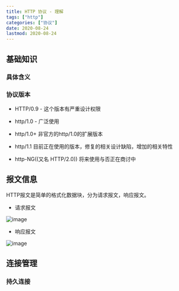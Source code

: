 ```yaml
---
title: HTTP 协议 - 理解
tags: ["http"]
categories: ["协议"]
date: 2020-08-24
lastmod: 2020-08-24
---
```



## 基础知识

### 具体含义

### 协议版本

* HTTP/0.9  - 这个版本有严重设计权限

* http/1.0 - 广泛使用

* http/1.0+ 非官方的http/1.0的扩展版本

* http/1.1 目前正在使用的版本，修复的相关设计缺陷，增加的相关特性

* http-NG((又名 HTTP/2.0)) 将来使用与否正在商讨中

## 报文信息

HTTP报文是简单的格式化数据块，分为请求报文，响应报文。

* 请求报文

![image](https://user-images.githubusercontent.com/5203608/91008264-93195e80-e610-11ea-87b7-2bf0dac6f189.png)


* 响应报文

![image](https://user-images.githubusercontent.com/5203608/91008324-b6440e00-e610-11ea-90e1-116a1516ac61.png)


## 连接管理

### 持久连接
